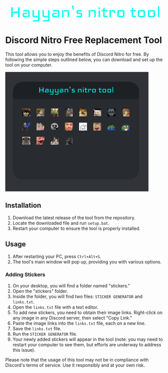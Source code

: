 <div align="center">
  <img src="Pics/title.png" alt="Title">
</div>


# Discord Nitro Free Replacement Tool


This tool allows you to enjoy the benefits of Discord Nitro for free. By following the simple steps outlined below, you can download and set up the tool on your computer.

![ss1](Pics/screenshot1.png)


## Installation

1. Download the latest release of the tool from the repository.
2. Locate the downloaded file and run `setup.bat`.
3. Restart your computer to ensure the tool is properly installed.

## Usage

1. After restarting your PC, press `Ctrl+Alt+S`.
2. The tool's main window will pop up, providing you with various options.

### Adding Stickers

1. On your desktop, you will find a folder named "stickers."
2. Open the "stickers" folder.
3. Inside the folder, you will find two files: `STICKER GENERATOR` and `links.txt`.
4. Open the `links.txt` file with a text editor.
5. To add new stickers, you need to obtain their image links. Right-click on any image in any Discord server, then select "Copy Link."
6. Paste the image links into the `links.txt` file, each on a new line.
7. Save the `links.txt` file.
8. Run the `STICKER GENERATOR` file.
9. Your newly added stickers will appear in the tool (note: you may need to restart your computer to see them, but efforts are underway to address this issue).

Please note that the usage of this tool may not be in compliance with Discord's terms of service. Use it responsibly and at your own risk.

